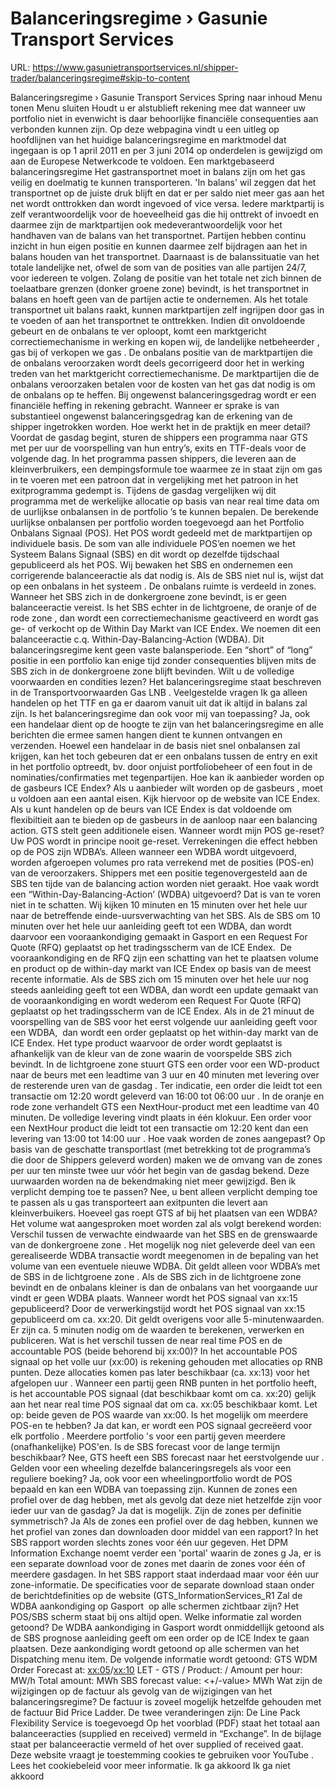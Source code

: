 # Balanceringsregime › Gasunie Transport Services

URL: https://www.gasunietransportservices.nl/shipper-trader/balanceringsregime#skip-to-content

Balanceringsregime › Gasunie Transport Services
Spring naar inhoud
Menu tonen
Menu sluiten
Houdt u er alstublieft rekening mee dat wanneer uw
portfolio
niet in evenwicht is daar behoorlijke financiële consequenties aan verbonden kunnen zijn. Op deze webpagina vindt u een uitleg op hoofdlijnen van het huidige balanceringsregime en marktmodel dat ingegaan is op 1 april 2011 en per 3 juni 2014 op onderdelen is gewijzigd om aan de Europese Netwerkcode te voldoen.
Een marktgebaseerd balanceringsregime
Het
gastransportnet
moet in balans zijn om het
gas
veilig en doelmatig te kunnen transporteren. 'In balans' wil zeggen dat het transportnet op de juiste druk blijft en dat er per saldo niet meer
gas
aan het net wordt onttrokken dan wordt ingevoed of vice versa.
Iedere marktpartij is zelf verantwoordelijk voor de hoeveelheid
gas
die hij onttrekt of invoedt en daarmee zijn de marktpartijen ook medeverantwoordelijk voor het handhaven van de balans van het transportnet. Partijen hebben continu inzicht in hun eigen positie en kunnen daarmee zelf bijdragen aan het in balans houden van het transportnet. Daarnaast is de balanssituatie van het totale landelijke net, ofwel de som van de posities van alle partijen 24/7, voor iedereen te volgen.
Zolang de positie van het totale net zich binnen de toelaatbare grenzen (donker groene zone) bevindt, is het transportnet in balans en hoeft geen van de partijen actie te ondernemen. Als het totale transportnet uit balans raakt, kunnen marktpartijen zelf ingrijpen door
gas
in te voeden of aan het transportnet te onttrekken. Indien dit onvoldoende gebeurt en de onbalans te ver oploopt, komt een marktgericht correctiemechanisme in werking en kopen wij, de landelijke
netbeheerder
,
gas
bij of verkopen we
gas
. De onbalans positie van de marktpartijen die de onbalans veroorzaken wordt deels gecorrigeerd door het in werking treden van het marktgericht correctiemechanisme. De marktpartijen die de onbalans veroorzaken betalen voor de kosten van het
gas
dat nodig is om de onbalans op te heffen.
Bij ongewenst balanceringsgedrag wordt er een financiële heffing in rekening gebracht. Wanneer er sprake is van substantieel
ongewenst balanceringsgedrag
kan de erkening van de shipper ingetrokken worden.
Hoe werkt het in de praktijk en meer detail?
Voordat de
gasdag
begint, sturen de shippers een programma naar
GTS
met per
uur
de voorspelling van hun entry’s, exits en TTF-deals voor de volgende dag. In het programma passen shippers, die leveren aan de  kleinverbruikers, een dempingsformule toe waarmee ze in staat zijn om
gas
in te voeren met een patroon dat in vergelijking met het patroon in het
exitprogramma
gedempt is.
Tijdens de
gasdag
vergelijken wij dit programma met de werkelijke allocatie op basis van near real time data om de uurlijkse onbalansen in de
portfolio
’s te kunnen bepalen. De berekende uurlijkse onbalansen per
portfolio
worden toegevoegd aan het
Portfolio Onbalans Signaal
(POS). Het POS wordt gedeeld met de marktpartijen op individuele basis. De som van alle individuele POS’en noemen we het
Systeem Balans Signaal
(SBS) en dit wordt op dezelfde tijdschaal gepubliceerd als het POS.
Wij bewaken het SBS en ondernemen een corrigerende balanceeractie als dat nodig is. Als de SBS niet nul is, wijst dat op een onbalans in het
systeem
. De onbalans ruimte is verdeeld in zones. Wanneer het SBS zich in de
donkergroene zone
bevindt, is er geen balanceeractie vereist. Is het SBS echter in de lichtgroene, de oranje of de
rode zone
, dan wordt een correctiemechanisme geactiveerd en wordt
gas
ge- of verkocht op de Within Day Markt van ICE Endex. We noemen dit een balanceeractie c.q. Within-Day-Balancing-Action (WDBA).
Dit balanceringsregime kent geen vaste balansperiode. Een “short” of “long” positie in een
portfolio
kan enige tijd zonder consequenties blijven mits de SBS zich in de
donkergroene zone
blijft bevinden.
Wilt u de volledige voorwaarden en condities lezen? Het balanceringsregime staat beschreven in de
Transportvoorwaarden Gas LNB
.
Veelgestelde vragen
Ik ga alleen handelen op het TTF en ga er daarom vanuit uit dat ik altijd in balans zal zijn. Is het balanceringsregime dan ook voor mij van toepassing?
Ja, ook een handelaar dient op de hoogte te zijn van het balanceringsregime en alle berichten die ermee samen hangen dient te kunnen ontvangen en verzenden. Hoewel een handelaar in de basis niet snel onbalansen zal krijgen, kan het toch gebeuren dat er een onbalans tussen de entry en exit in het
portfolio
optreedt, bv. door onjuist portfoliobeheer of een fout in de nominaties/confirmaties met tegenpartijen.
Hoe kan ik aanbieder worden op de gasbeurs ICE Endex?
Als u aanbieder wilt worden op de
gasbeurs
, moet u voldoen aan een aantal eisen. Kijk hiervoor op de website van ICE Endex. Als u kunt handelen op de beurs van ICE Endex is dat voldoende om flexibiltieit aan te bieden op de
gasbeurs
in de aanloop naar een balancing action.
GTS
stelt geen additionele eisen.
Wanneer wordt mijn POS ge-reset?
Uw POS wordt in principe nooit ge-reset. Verrekeningen die effect hebben op de POS zijn WDBA’s. Alleen wanneer een WDBA wordt uitgevoerd, worden afgeroepen volumes pro rata verrekend met de posities (POS-en) van de veroorzakers. Shippers met een positie tegenovergesteld aan de SBS ten tijde van de balancing action worden niet geraakt.
Hoe vaak wordt een “Within-Day-Balancing-Action’ (WDBA) uitgevoerd?
Dat is van te voren niet in te schatten. Wij kijken 10 minuten en 15 minuten over het hele
uur
naar de betreffende einde-uursverwachting van het SBS. Als de SBS om 10 minuten over het hele
uur
aanleiding geeft tot een WDBA, dan wordt daarvoor een vooraankondiging gemaakt in Gasport en een Request For Quote (RFQ) geplaatst op het tradingsscherm van de ICE Endex.  De vooraankondiging en de RFQ zijn een schatting van het te plaatsen volume en product op de within-day markt van ICE Endex op basis van de meest recente informatie.
Als de SBS zich om 15 minuten over het hele
uur
nog steeds aanleiding geeft tot een WDBA, dan wordt een update gemaakt van de vooraankondiging en wordt wederom een Request For Quote (RFQ) geplaatst op het tradingsscherm van de ICE Endex.
Als in de 21 minuut de voorspelling van de SBS voor het eerst volgende
uur
aanleiding geeft voor een WDBA,  dan wordt een order geplaatst op het within-day markt van de ICE Endex.
Het type product waarvoor de order wordt geplaatst is afhankelijk van de kleur van de zone waarin de voorspelde SBS zich bevindt. In de
lichtgroene zone
stuurt
GTS
een order voor een WD-product naar de beurs met een leadtime van 3
uur
en 40 minuten met
levering
over de resterende uren van de
gasdag
. Ter indicatie, een order die leidt tot een transactie om 12:20 wordt geleverd van 16:00 tot 06:00
uur
. In de oranje en
rode zone
verhandelt
GTS
een NextHour-product met een leadtime van 40 minuten. De volledige
levering
vindt plaats in één klokuur. Een order voor een NextHour product die leidt tot een transactie om 12:20 kent dan een
levering
van 13:00 tot 14:00
uur
.
Hoe vaak worden de zones aangepast?
Op basis van de geschatte transportlast (met betrekking tot de programma’s die door de Shippers geleverd worden) maken we de omvang van de zones per
uur
ten minste twee
uur
vóór het begin van de
gasdag
bekend. Deze uurwaarden worden na de bekendmaking niet meer gewijzigd.
Ben ik verplicht demping toe te passen?
Nee, u bent alleen verplicht demping toe te passen als u
gas
transporteert aan exitpunten die levert aan kleinverbuikers.
Hoeveel gas roept GTS af bij het plaatsen van een WDBA?
Het volume wat aangesproken moet worden zal als volgt berekend worden:
Verschil tussen de verwachte eindwaarde van het SBS en de grenswaarde van de
donkergroene zone
.
Het mogelijk nog niet geleverde deel van een gerealiseerde WDBA transactie wordt meegenomen in de bepaling van het volume van een eventuele nieuwe WDBA. Dit geldt alleen voor WDBA’s met de SBS in de
lichtgroene zone
.
Als de SBS zich in de
lichtgroene zone
bevindt en de onbalans kleiner is dan de onbalans van het voorgaande
uur
vindt er geen WDBA plaats.
Wanneer wordt het POS signaal van xx:15 gepubliceerd?
Door de verwerkingstijd wordt het POS signaal van xx:15 gepubliceerd om ca. xx:20. Dit geldt overigens voor alle 5-minutenwaarden. Er zijn ca. 5 minuten nodig om de waarden te berekenen, verwerken en publiceren.
Wat is het verschil tussen de near real time POS en de accountable POS (beide behorend bij xx:00)?
In het accountable POS signaal op het volle
uur
(xx:00) is rekening gehouden met allocaties op RNB punten. Deze allocaties komen pas later beschikbaar (ca. xx:13) voor het afgelopen
uur
. Wanneer een partij geen RNB punten in het
portfolio
heeft, is het accountable POS signaal (dat beschikbaar komt om ca. xx:20) gelijk aan het near real time POS signaal dat om ca. xx:05 beschikbaar komt. Let op: beide geven de POS waarde van xx:00.
Is het mogelijk om meerdere POS-en te hebben?
Ja dat kan, er wordt een POS signaal gecreëerd voor elk
portfolio
. Meerdere
portfolio
's voor een partij geven meerdere (onafhankelijke) POS'en.
Is de SBS forecast voor de lange termijn beschikbaar?
Nee,
GTS
heeft een SBS forecast naar het eerstvolgende
uur
.
Gelden voor een wheeling dezelfde balanceringsregels als voor een reguliere boeking?
Ja, ook voor een wheelingportfolio wordt de POS bepaald en kan een WDBA van toepassing zijn.
Kunnen de zones een profiel over de dag hebben, met als gevolg dat deze niet hetzelfde zijn voor ieder uur van de gasdag?
Ja dat is mogelijk.
Zijn de zones per definitie symmetrisch?
Ja
Als de zones een profiel over de dag hebben, kunnen we het profiel van zones dan downloaden door middel van een rapport? In het SBS rapport worden slechts zones voor één uur gegeven. Het DPM Information Exchange noemt verder een 'portal' waarin de zones g
Ja, er is een separate download voor de zones met daarin de zones voor één of meerdere gasdagen. In het SBS rapport staat inderdaad maar voor één
uur
zone-informatie. De specificaties voor de separate download staan onder de berichtdefinities op de website (GTS_InformationServices_R1
Zal de WDBA aankondiging op Gasport  op alle schermen zichtbaar zijn? Het POS/SBS scherm staat bij ons altijd open. Welke informatie zal worden getoond?
De WDBA aankondiging in Gasport wordt onmiddellijk getoond als de SBS prognose aanleiding geeft om een order op de ICE Index te gaan plaatsen. Deze aankondiging wordt getoond op alle schermen van het Dispatching menu item. De volgende informatie wordt getoond:
GTS
WDM Order Forecast at: <xx:05>/<xx:10> LET -
GTS
<buys>/<sells>
Product: <single hour>/<remainder of day>
Amount per hour: <value> MW/h
Total amount: <value> MWh
SBS forecast value: <+/-value> MWh
Wat zijn de wijzigingen op de factuur als gevolg van de wijzigingen van het balanceringsregime?
De factuur is zoveel mogelijk hetzelfde gehouden met de factuur Bid Price Ladder. De twee veranderingen zijn:
De Line Pack Flexibility Service is toegevoegd
Op het voorblad (PDF) staat het totaal aan balanceeracties (supplied en received) vermeld in “Exchange”. In de bijlage staat per balanceeractie vermeld of het over supplied of received gaat.
Deze website vraagt je toestemming cookies te gebruiken voor
YouTube
. Lees het
cookiebeleid
voor meer informatie.
Ik ga akkoord
Ik ga niet akkoord
